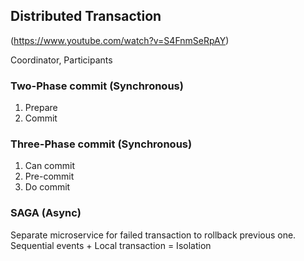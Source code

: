 ## Distributed Transaction
(https://www.youtube.com/watch?v=S4FnmSeRpAY)  

Coordinator, Participants
### Two-Phase commit (Synchronous)
1. Prepare  
2. Commit  

### Three-Phase commit (Synchronous)
1. Can commit
2. Pre-commit
3. Do commit

### SAGA  (Async)
Separate microservice for failed transaction to rollback previous one.
Sequential events + Local transaction = Isolation
<!--stackedit_data:
eyJoaXN0b3J5IjpbLTc5MzI0MTcxNCwxNjQ4NDMyNTU5LC0xMj
c0NzY3MDAsLTkzMjAwNzUyLC05ODIwMjc3OTZdfQ==
-->